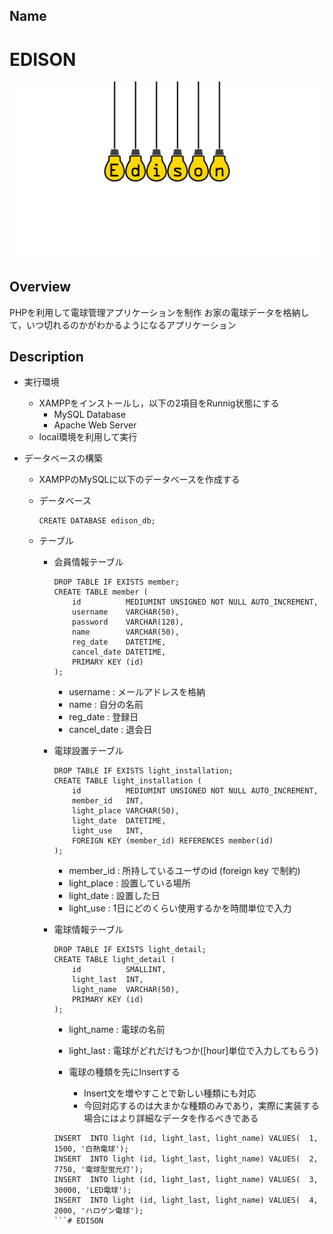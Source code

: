 ## Name
EDISON
====
![logo](./edison_logo.png)
</br>

## Overview
PHPを利用して電球管理アプリケーションを制作
お家の電球データを格納して，いつ切れるのかがわかるようになるアプリケーション


## Description
- 実行環境
    - XAMPPをインストールし，以下の2項目をRunnig状態にする
        - MySQL Database
        - Apache Web Server
    - local環境を利用して実行

- データベースの構築
    - XAMPPのMySQLに以下のデータベースを作成する
    - データベース
        ```
        CREATE DATABASE edison_db;
        ```

    - テーブル
        - 会員情報テーブル
            ```
            DROP TABLE IF EXISTS member;
            CREATE TABLE member (
                id          MEDIUMINT UNSIGNED NOT NULL AUTO_INCREMENT,
                username   	VARCHAR(50),
                password   	VARCHAR(128),
                name     	VARCHAR(50),
                reg_date   	DATETIME,
                cancel_date DATETIME,
                PRIMARY KEY (id)
            );
            ```
            - username      : メールアドレスを格納
            - name          : 自分の名前
            - reg_date      : 登録日
            - cancel_date   : 退会日
        
        - 電球設置テーブル
            ```
            DROP TABLE IF EXISTS light_installation;
            CREATE TABLE light_installation (
                id          MEDIUMINT UNSIGNED NOT NULL AUTO_INCREMENT,
                member_id   INT,
                light_place VARCHAR(50),
                light_date  DATETIME,
                light_use   INT,
                FOREIGN KEY (member_id) REFERENCES member(id)
            );
            ```
            - member_id   : 所持しているユーザのid (foreign key で制約)
            - light_place : 設置している場所
            - light_date  : 設置した日
            - light_use   : 1日にどのくらい使用するかを時間単位で入力

        - 電球情報テーブル
            ```
            DROP TABLE IF EXISTS light_detail;
            CREATE TABLE light_detail (
                id          SMALLINT,
                light_last  INT,
                light_name  VARCHAR(50),
                PRIMARY KEY (id)
            );
            ```
            - light_name : 電球の名前
            - light_last : 電球がどれだけもつか([hour]単位で入力してもらう)

            - 電球の種類を先にInsertする
                - Insert文を増やすことで新しい種類にも対応
                - 今回対応するのは大まかな種類のみであり，実際に実装する場合にはより詳細なデータを作るべきである
            ```
            INSERT  INTO light (id, light_last, light_name) VALUES(  1,  1500, '白熱電球');
            INSERT  INTO light (id, light_last, light_name) VALUES(  2,  7750, '電球型蛍光灯');
            INSERT  INTO light (id, light_last, light_name) VALUES(  3, 30000, 'LED電球');
            INSERT  INTO light (id, light_last, light_name) VALUES(  4,  2000, 'ハロゲン電球');
            ```# EDISON

